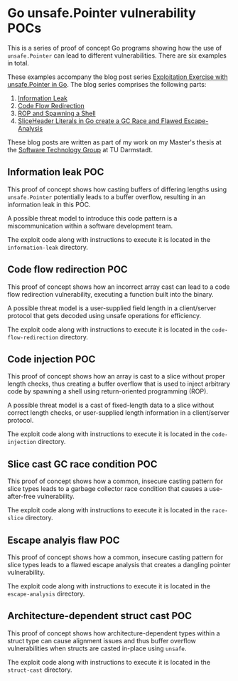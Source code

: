 # Go unsafe.Pointer vulnerability POCs

This is a series of proof of concept Go programs showing how the use of `unsafe.Pointer` can lead
to different vulnerabilities. There are six examples in total.

These examples accompany the blog post series [Exploitation Exercise with unsafe.Pointer in Go](https://dev.to/jlauinger/exploitation-exercise-with-unsafe-pointer-in-go-information-leak-part-1-1kga). The blog series comprises the following parts:

 1. [Information Leak](https://dev.to/jlauinger/exploitation-exercise-with-unsafe-pointer-in-go-information-leak-part-1-1kga)
 2. [Code Flow Redirection](https://dev.to/jlauinger/exploitation-exercise-with-go-unsafe-pointer-code-flow-redirection-part-2-5hgm)
 3. [ROP and Spawning a Shell](https://dev.to/jlauinger/exploitation-exercise-with-go-unsafe-pointer-rop-and-spawning-a-shell-part-3-4mm7)
 4. [SliceHeader Literals in Go create a GC Race and Flawed Escape-Analysis](https://dev.to/jlauinger/sliceheader-literals-in-go-create-a-gc-race-and-flawed-escape-analysis-exploitation-with-unsafe-pointer-on-real-world-code-4mh7)

These blog posts are written as part of my work on my Master's thesis at the [Software Technology Group](https://www.stg.tu-darmstadt.de/stg/homepage.en.jsp) at TU Darmstadt.


## Information leak POC

This proof of concept shows how casting buffers of differing lengths using `unsafe.Pointer` potentially leads
to a buffer overflow, resulting in an information leak in this POC.

A possible threat model to introduce this code pattern is a miscommunication within a software development team.

The exploit code along with instructions to execute it is located in the `information-leak` directory.


## Code flow redirection POC

This proof of concept shows how an incorrect array cast can lead to a code flow redirection
vulnerability, executing a function built into the binary.

A possible threat model is a user-supplied field length in a client/server protocol that gets decoded using unsafe
operations for efficiency.

The exploit code along with instructions to execute it is located in the `code-flow-redirection` directory.


## Code injection POC

This proof of concept shows how an array is cast to a slice without proper length checks, thus
creating a buffer overflow that is used to inject arbitrary code by spawning a shell using
return-oriented programming (ROP).

A possible threat model is a cast of fixed-length data to a slice without correct length checks, or
user-supplied length information in a client/server protocol.

The exploit code along with instructions to execute it is located in the `code-injection` directory.


## Slice cast GC race condition POC

This proof of concept shows how a common, insecure casting pattern for slice types leads to a
garbage collector race condition that causes a use-after-free vulnerability.

The exploit code along with instructions to execute it is located in the `race-slice` directory.


## Escape analyis flaw POC

This proof of concept shows how a common, insecure casting pattern for slice types leads to a
flawed escape analysis that creates a dangling pointer vulnerability.

The exploit code along with instructions to execute it is located in the `escape-analysis` directory.


## Architecture-dependent struct cast POC

This proof of concept shows how architecture-dependent types within a struct type can cause
alignment issues and thus buffer overflow vulnerabilities when structs are casted in-place using
`unsafe`.

The exploit code along with instructions to execute it is located in the `struct-cast` directory.


